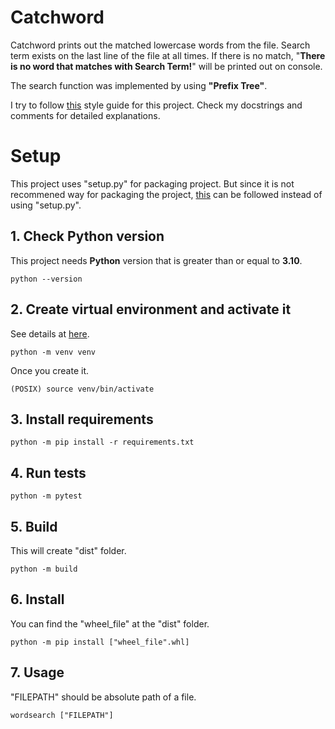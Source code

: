 # Catchword
Catchword prints out the matched lowercase words from the file. Search term exists on the last line of the file at all times. If there is no match, "**There is no word that matches with Search Term!**" will be printed out on console.

The search function was implemented by using **"Prefix Tree"**.

I try to follow [this][google/styleguide] style guide for this project. Check my docstrings and comments for detailed explanations. 

[google/styleguide]: https://github.com/google/styleguide/blob/gh-pages/pyguide.md#38-comments-and-docstrings

# Setup
This project uses "setup.py" for packaging project. But since it is not recommened way for packaging the project, [this][packaging] can be followed instead of using "setup.py".

[packaging]: https://packaging.python.org/en/latest/tutorials/packaging-projects/

## 1. Check Python version
This project needs **Python** version that is greater than or equal to **3.10**.
```
python --version
```

## 2. Create virtual environment and activate it
See details at [here][venv].

[venv]: https://docs.python.org/3/library/venv.html

```
python -m venv venv
```
Once you create it.
```
(POSIX) source venv/bin/activate
```

## 3. Install requirements
```
python -m pip install -r requirements.txt
```

## 4. Run tests
```
python -m pytest
```

## 5. Build
This will create "dist" folder.
```
python -m build
```

## 6. Install
You can find the "wheel_file" at the "dist" folder.

```
python -m pip install ["wheel_file".whl]
```

## 7. Usage
"FILEPATH" should be absolute path of a file.
```
wordsearch ["FILEPATH"]
```